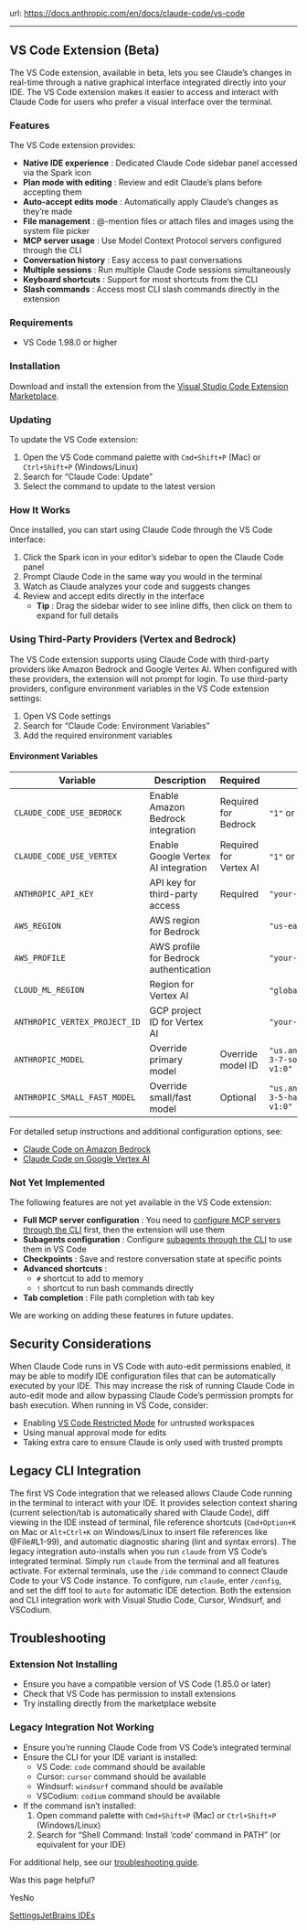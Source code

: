 url: https://docs.anthropic.com/en/docs/claude-code/vs-code

---

## VS Code Extension \(Beta\)

The VS Code extension, available in beta, lets you see Claude’s changes in real-time through a native graphical interface integrated directly into your IDE. The VS Code extension makes it easier to access and interact with Claude Code for users who prefer a visual interface over the terminal.

### Features

The VS Code extension provides:

  * **Native IDE experience** : Dedicated Claude Code sidebar panel accessed via the Spark icon
  * **Plan mode with editing** : Review and edit Claude’s plans before accepting them
  * **Auto-accept edits mode** : Automatically apply Claude’s changes as they’re made
  * **File management** : @-mention files or attach files and images using the system file picker
  * **MCP server usage** : Use Model Context Protocol servers configured through the CLI
  * **Conversation history** : Easy access to past conversations
  * **Multiple sessions** : Run multiple Claude Code sessions simultaneously
  * **Keyboard shortcuts** : Support for most shortcuts from the CLI
  * **Slash commands** : Access most CLI slash commands directly in the extension

### Requirements

  * VS Code 1.98.0 or higher

### Installation

Download and install the extension from the [Visual Studio Code Extension Marketplace](https://marketplace.visualstudio.com/items?itemName=anthropic.claude-code).

### Updating

To update the VS Code extension:

  1. Open the VS Code command palette with `Cmd+Shift+P` \(Mac\) or `Ctrl+Shift+P` \(Windows/Linux\)
  2. Search for “Claude Code: Update”
  3. Select the command to update to the latest version

### How It Works

Once installed, you can start using Claude Code through the VS Code interface:

  1. Click the Spark icon in your editor’s sidebar to open the Claude Code panel
  2. Prompt Claude Code in the same way you would in the terminal
  3. Watch as Claude analyzes your code and suggests changes
  4. Review and accept edits directly in the interface
     * **Tip** : Drag the sidebar wider to see inline diffs, then click on them to expand for full details

### Using Third-Party Providers \(Vertex and Bedrock\)

The VS Code extension supports using Claude Code with third-party providers like Amazon Bedrock and Google Vertex AI. When configured with these providers, the extension will not prompt for login. To use third-party providers, configure environment variables in the VS Code extension settings:

  1. Open VS Code settings
  2. Search for “Claude Code: Environment Variables”
  3. Add the required environment variables

#### Environment Variables

Variable| Description| Required| Example
---|---|---|---
`CLAUDE_CODE_USE_BEDROCK`| Enable Amazon Bedrock integration| Required for Bedrock| `"1"` or `"true"`
`CLAUDE_CODE_USE_VERTEX`| Enable Google Vertex AI integration| Required for Vertex AI| `"1"` or `"true"`
`ANTHROPIC_API_KEY`| API key for third-party access| Required| `"your-api-key"`
`AWS_REGION`| AWS region for Bedrock| | `"us-east-2"`
`AWS_PROFILE`| AWS profile for Bedrock authentication| | `"your-profile"`
`CLOUD_ML_REGION`| Region for Vertex AI| | `"global"` or `"us-east5"`
`ANTHROPIC_VERTEX_PROJECT_ID`| GCP project ID for Vertex AI| | `"your-project-id"`
`ANTHROPIC_MODEL`| Override primary model| Override model ID| `"us.anthropic.claude-3-7-sonnet-20250219-v1:0"`
`ANTHROPIC_SMALL_FAST_MODEL`| Override small/fast model| Optional| `"us.anthropic.claude-3-5-haiku-20241022-v1:0"`
For detailed setup instructions and additional configuration options, see:

  * [Claude Code on Amazon Bedrock](/en/docs/claude-code/amazon-bedrock)
  * [Claude Code on Google Vertex AI](/en/docs/claude-code/google-vertex-ai)

### Not Yet Implemented

The following features are not yet available in the VS Code extension:

  * **Full MCP server configuration** : You need to [configure MCP servers through the CLI](/en/docs/claude-code/mcp) first, then the extension will use them
  * **Subagents configuration** : Configure [subagents through the CLI](/en/docs/claude-code/sub-agents) to use them in VS Code
  * **Checkpoints** : Save and restore conversation state at specific points
  * **Advanced shortcuts** :
    * `#` shortcut to add to memory
    * `!` shortcut to run bash commands directly
  * **Tab completion** : File path completion with tab key

We are working on adding these features in future updates.

## Security Considerations

When Claude Code runs in VS Code with auto-edit permissions enabled, it may be able to modify IDE configuration files that can be automatically executed by your IDE. This may increase the risk of running Claude Code in auto-edit mode and allow bypassing Claude Code’s permission prompts for bash execution. When running in VS Code, consider:

  * Enabling [VS Code Restricted Mode](https://code.visualstudio.com/docs/editor/workspace-trust#_restricted-mode) for untrusted workspaces
  * Using manual approval mode for edits
  * Taking extra care to ensure Claude is only used with trusted prompts

## Legacy CLI Integration

The first VS Code integration that we released allows Claude Code running in the terminal to interact with your IDE. It provides selection context sharing \(current selection/tab is automatically shared with Claude Code\), diff viewing in the IDE instead of terminal, file reference shortcuts \(`Cmd+Option+K` on Mac or `Alt+Ctrl+K` on Windows/Linux to insert file references like @File\#L1-99\), and automatic diagnostic sharing \(lint and syntax errors\). The legacy integration auto-installs when you run `claude` from VS Code’s integrated terminal. Simply run `claude` from the terminal and all features activate. For external terminals, use the `/ide` command to connect Claude Code to your VS Code instance. To configure, run `claude`, enter `/config`, and set the diff tool to `auto` for automatic IDE detection. Both the extension and CLI integration work with Visual Studio Code, Cursor, Windsurf, and VSCodium.

## Troubleshooting

### Extension Not Installing

  * Ensure you have a compatible version of VS Code \(1.85.0 or later\)
  * Check that VS Code has permission to install extensions
  * Try installing directly from the marketplace website

### Legacy Integration Not Working

  * Ensure you’re running Claude Code from VS Code’s integrated terminal
  * Ensure the CLI for your IDE variant is installed:
    * VS Code: `code` command should be available
    * Cursor: `cursor` command should be available
    * Windsurf: `windsurf` command should be available
    * VSCodium: `codium` command should be available
  * If the command isn’t installed:
    1. Open command palette with `Cmd+Shift+P` \(Mac\) or `Ctrl+Shift+P` \(Windows/Linux\)
    2. Search for “Shell Command: Install ‘code’ command in PATH” \(or equivalent for your IDE\)

For additional help, see our [troubleshooting guide](/en/docs/claude-code/troubleshooting).

Was this page helpful?

YesNo

[Settings](/en/docs/claude-code/settings)[JetBrains IDEs](/en/docs/claude-code/jetbrains)
